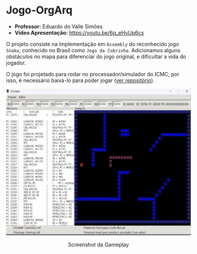 # Jogo-OrgArq

- **Professor:** Eduardo do Valle Simões
- **Vídeo Apresentação:** https://youtu.be/6q_eHvUp6cs

O projeto consiste na implementação em `Assembly` do reconhecido jogo `Snake`, conhecido no Brasil como `Jogo da Cobrinha`. Adicionamos alguns obstáculos no mapa para diferenciar do jogo original, e dificultar a vida do jogador. 

O jogo foi projetado para rodar no processador/simulador do ICMC, por isso, é necessário baixá-lo para poder jogar ([ver repositório](https://github.com/GiovanniSantos1811/Processador-ICMC)).

<p align="center">
  <img src="print.png" alt="Imagem1" width="600px" height="400px">
</p>

<p align="center">
  Screenshot da Gameplay
</p>
